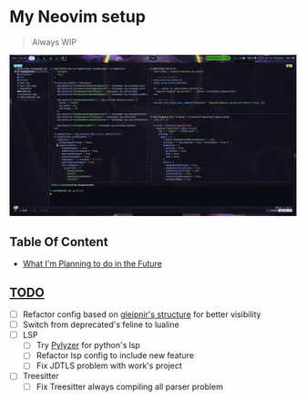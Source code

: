 # My Neovim setup

> Always WIP

![Screenshot](./screenshot.png)

## Table Of Content

<!-- vim-markdown-toc GFM -->
* [What I'm Planning to do in the Future](#todo)


## [TODO](#todo)

* [ ] Refactor config based on [gleipnir's structure](https://github.com/nvimdev/dope) for better visibility
* [ ] Switch from deprecated's feline to lualine
* [ ] LSP
    * [ ] Try [Pylyzer](https://github.com/mtshiba/pylyzer) for python's lsp
    * [ ] Refactor lsp config to include new feature
    * [ ] Fix JDTLS problem with work's project
* [ ] Treesitter
    * [ ] Fix Treesitter always compiling all parser problem
